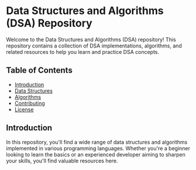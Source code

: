 # Data Structures and Algorithms (DSA) Repository

Welcome to the Data Structures and Algorithms (DSA) repository! This repository contains a collection of DSA implementations, algorithms, and related resources to help you learn and practice DSA concepts.

## Table of Contents

- [Introduction](#introduction)
- [Data Structures](#data-structures)
- [Algorithms](#algorithms)
- [Contributing](#contributing)
- [License](#license)

## Introduction

In this repository, you'll find a wide range of data structures and algorithms implemented in various programming languages. Whether you're a beginner looking to learn the basics or an experienced developer aiming to sharpen your skills, you'll find valuable resources here.
